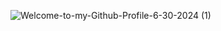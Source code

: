 ![Welcome-to-my-Github-Profile-6-30-2024 (1)](https://github.com/mendarrr/mendarrr/assets/161917456/e03c2e7c-e235-4d9b-987f-700192eab509)

